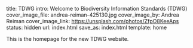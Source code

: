 title: TDWG
intro: Welcome to Biodiversity Information Standards (TDWG)
cover_image_file: andrea-reiman-425130.jpg
cover_image_by: Andrea Reiman
cover_image_link: https://unsplash.com/photos/ZfpO8KeeAps
status: hidden
url: index.html
save_as: index.html
template: home

This is the homepage for the new TDWG website.
